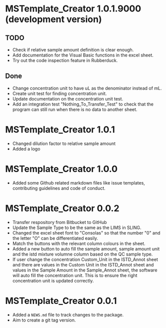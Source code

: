 # MSTemplate_Creator 1.0.1.9000 (development version)

## TODO

* Check if relative sample amount definition is clear enough.
* Add documentation for the Visual Basic functions in the excel sheet.
* Try out the code inspection feature in Rubberduck.

## Done

* Change concentration unit to have uL as the denominator instead of mL.
* Create unit test for finding concentration unit.
* Update documentation on the concentration unit test.
* Add an integration test "Nothing_To_Transfer_Test" to check that the program can still run when there is no data to another sheet.

# MSTemplate_Creator 1.0.1

* Changed dilution factor to relative sample amount
* Added a logo

# MSTemplate_Creator 1.0.0

* Added some Github related markdown files like issue templates, contributing guidelines and code of conduct.

# MSTemplate_Creator 0.0.2

* Transfer respository from Bitbucket to GitHub
* Update the Sample Type to be the same as the LIMS in SLING.
* Changed the excel sheet font to "Consolas" so that the number "0" and the letter "O" can be differentiated easily.
* Match the buttons with the relevant column colours in the sheet.
* Added a new button to auto fill the sample amount, sample amount unit and the istd mixture volumne column based on the QC sample type.
* If user change the concentration Custom_Unit in the ISTD_Annot sheet and there are values in the Custom Unit in the ISTD_Annot sheet and values in the Sample Amount in the Sample_Annot sheet, the software will auto fill the concentration unit. This is to ensure the right concentration unit is updated correctly.

# MSTemplate_Creator 0.0.1

* Added a `NEWS.md` file to track changes to the package.
* Aim to create a git tag version.
